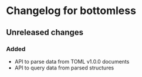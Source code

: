 # Changelog for bottomless

## Unreleased changes
### Added
- API to parse data from TOML v1.0.0 documents
- API to query data from parsed structures
